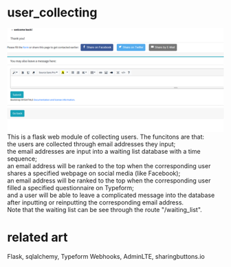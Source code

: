 # user_collecting
![after login](demo.png)
This is a flask web module of collecting users. The funcitons are that:  
the users are collected through email addresses they input;  
the email addresses are input into a waiting list database with a time sequence;  
an email address will be ranked to the top when the corresponding user shares a specified webpage on social media (like Facebook);  
an email address will be ranked to the top when the corresponding user filled a specified questionnaire on Typeform;  
and a user will be able to leave a complicated message into the database after inputting or reinputting the corresponding email address.  
Note that the waiting list can be see through the route "/waiting_list".

# related art
Flask, sqlalchemy, Typeform Webhooks, AdminLTE, sharingbuttons.io
